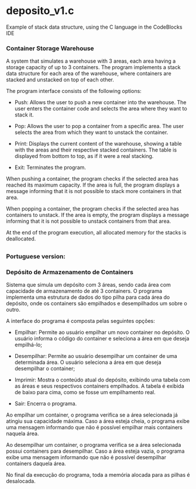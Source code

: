 # deposito_v1.c
Example of stack data structure, using the C language in the CodeBlocks IDE

### Container Storage Warehouse

A system that simulates a warehouse with 3 areas, each area having a storage capacity of up to 3 containers.
The program implements a stack data structure for each area of the warehouse, where containers are stacked and unstacked on top of each other.

The program interface consists of the following options:

* Push: Allows the user to push a new container into the warehouse. The user enters the container code and selects the area where they want to stack it.

* Pop: Allows the user to pop a container from a specific area. The user selects the area from which they want to unstack the container.

* Print: Displays the current content of the warehouse, showing a table with the areas and their respective stacked containers. The table is displayed from bottom to top, as if it were a real stacking.

* Exit: Terminates the program.

When pushing a container, the program checks if the selected area has reached its maximum capacity. If the area is full, the program displays a message informing that it is not possible to stack more containers in that area.

When popping a container, the program checks if the selected area has containers to unstack. If the area is empty, the program displays a message informing that it is not possible to unstack containers from that area.

At the end of the program execution, all allocated memory for the stacks is deallocated.

##

### Portuguese version:

### Depósito de Armazenamento de Containers

Sistema que simula um depósito com 3 áreas, sendo cada área com capacidade de armazenamento de até 3 containers.
O programa implementa uma estrutura de dados do tipo pilha para cada área do depósito, onde os containers são empilhados e desempilhados um sobre o outro.

A interface do programa é composta pelas seguintes opções:

* Empilhar: Permite ao usuário empilhar um novo container no depósito. O usuário informa o código do container e seleciona a área em que deseja empilhá-lo;

* Desempilhar: Permite ao usuário desempilhar um container de uma determinada área. O usuário seleciona a área em que deseja desempilhar o container;

* Imprimir: Mostra o conteúdo atual do depósito, exibindo uma tabela com as áreas e seus respectivos containers empilhados. A tabela é exibida de baixo para cima, como se fosse um empilhamento real.

* Sair: Encerra o programa.

Ao empilhar um container, o programa verifica se a área selecionada já atingiu sua capacidade máxima. Caso a área esteja cheia, o programa exibe uma mensagem informando que não é possível empilhar mais containers naquela área.

Ao desempilhar um container, o programa verifica se a área selecionada possui containers para desempilhar. Caso a área esteja vazia, o programa exibe uma mensagem informando que não é possível desempilhar containers daquela área.

No final da execução do programa, toda a memória alocada para as pilhas é desalocada.
